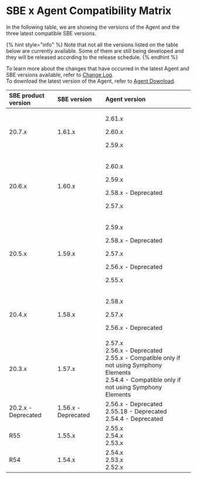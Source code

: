 # SBE x Agent Compatibility Matrix

In the following table, we are showing the versions of the Agent and the three latest compatible SBE versions.

{% hint style="info" %}
Note that not all the versions listed on the table below are currently available. Some of them are still being developed and they will be released according to the release schedule.
{% endhint %}

To learn more about the changes that have occurred in the latest Agent and SBE versions available, refer to [Change Log](../change-log.md).  
To download the latest version of the Agent, refer to [Agent Download](agent-2.x-and-above-installation.md#agent-download).

<table>
  <thead>
    <tr>
      <th style="text-align:left">SBE product version</th>
      <th style="text-align:left">SBE version</th>
      <th style="text-align:left">Agent version</th>
    </tr>
  </thead>
  <tbody>
    <tr>
      <td style="text-align:left">20.7.x</td>
      <td style="text-align:left">1.61.x</td>
      <td style="text-align:left">
        <p>2.61.x</p>
        <p>2.60.x</p>
        <p>2.59.x</p>
      </td>
    </tr>
    <tr>
      <td style="text-align:left">20.6.x</td>
      <td style="text-align:left">1.60.x</td>
      <td style="text-align:left">
        <p>2.60.x</p>
        <p>2.59.x</p>
        <p>2.58.x - Deprecated</p>
        <p>2.57.x</p>
      </td>
    </tr>
    <tr>
      <td style="text-align:left">20.5.x</td>
      <td style="text-align:left">1.59.x</td>
      <td style="text-align:left">
        <p>2.59.x</p>
        <p>2.58.x - Deprecated</p>
        <p>2.57.x</p>
        <p>2.56.x - Deprecated</p>
        <p>2.55.x</p>
      </td>
    </tr>
    <tr>
      <td style="text-align:left">20.4.x</td>
      <td style="text-align:left">1.58.x</td>
      <td style="text-align:left">
        <p>2.58.x</p>
        <p>2.57.x</p>
        <p>2.56.x - Deprecated</p>
      </td>
    </tr>
    <tr>
      <td style="text-align:left">20.3.x</td>
      <td style="text-align:left">1.57.x</td>
      <td style="text-align:left">2.57.x
        <br />2.56.x - Deprecated
        <br />2.55.x - Compatible only if not using Symphony Elements
        <br />2.54.4 - Compatible only if not using Symphony Elements</td>
    </tr>
    <tr>
      <td style="text-align:left">20.2.x - Deprecated</td>
      <td style="text-align:left">1.56.x - Deprecated</td>
      <td style="text-align:left">2.56.x - Deprecated
        <br />2.55.18 - Deprecated
        <br />2.54.4 - Deprecated</td>
    </tr>
    <tr>
      <td style="text-align:left">R55</td>
      <td style="text-align:left">1.55.x</td>
      <td style="text-align:left">2.55.x
        <br />2.54.x
        <br />2.53.x</td>
    </tr>
    <tr>
      <td style="text-align:left">R54</td>
      <td style="text-align:left">1.54.x</td>
      <td style="text-align:left">2.54.x
        <br />2.53.x
        <br />2.52.x</td>
    </tr>
  </tbody>
</table>

